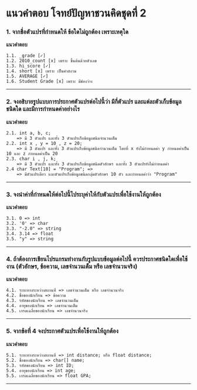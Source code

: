 # แนวคำตอบ โจทย์ปัญหาชวนคิดชุดที่ 2

### 1. จากชื่อตัวแปรที่กำหนดให้ ข้อใดไม่ถูกต้อง เพราะเหตุใด
**แนวคำตอบ**

    1.1. _grade [✓]
    1.2. 2010_count [x] เพราะ ขึ้นต้นด้วยตัวเลข
    1.3. hi_score [✓]
    1.4. short [x] เพราะ เป็นคำสงวน
    1.5. AVERAGE [✓]
    1.6. Student Grade [x] เพราะ มีช่องว่าง
---
### 2. จงอธิบายรูปแบบการประกาศตัวแปรต่อไปนี้ว่า มีกี่ตัวแปร และแต่ละตัวเก็บข้อมูลชนิดใด และมีการกำหนดค่าอย่างไร

**แนวคำตอบ**

    2.1. int a, b, c; 
        => มี 3 ตัวแปร และทั้ง 3 ตัวแปรเก็บข้อมูลชนิดจำนวนเต็ม
    2.2. int x , y = 10 , z = 20; 
        => มี 3 ตังแปร และทั้ง 3 ตัวแปรเก็บข้อมูลชนิดจำนวนเต็ม โดยที่ x ยังไม่กำหนดค่า y กำหนดค่าเป็น 10 และ z กำหนดค่าเป็น 20
    2.3. char i , j, k; 
        => มี 3 ตัวแปร และทั้ง 3 ตัวแปรเก็บข้อมูลชนิดตัวอักษร และทั้ง 3 ตัวแปรยังไม่กำหนดค่า
    2.4 char Text[10] = "Program"; => 
        => มีตัวแปรเดียว และตัวแปรเก็บข้อมูลชนิดกลุ่มตัวอักษร 10 ตัว และกำหนดค่าว่า "Program"
---
### 3. จงนำค่าที่กำหนดให้ต่อไปนี้ไประบุค่าให้กับตัวแปรเพื่อใช้งานให้ถูกต้อง
**แนวคำตอบ**

    3.1. 0 => int
    3.2. '0' => char
    3.3. "-2.0" => string
    3.4. 3.14 => float
    3.5. "y" => string
---
### 4. ถ้าต้องการเขียนโปรแกรมทำงานกับรูปแบบข้อมูลต่อไปนี้ ควรประกาศชนิดใดเพื่อใช้งาน (ตัวอักษร, ข้อความ, เลขจำนวนเต็ม หรือ เลขจำนวนจริง)
**แนวคำตอบ**

    4.1. ระยะทางระหว่างสถานที่ => เลขจำนวนเต็ม หรือ เลขจำนวนจริง
    4.2. ชื่อของนักเรียน => ข้อความ
    4.3. รหัสของนักเรียน => เลขจำนวนเต็ม
    4.4. อายุของนักเรียน => เลขจำนวนเต็ม
    4.5. เกรดเฉลี่ยของนักเรียน => เลขจำนวนจริง
---
### 5. จากข้อที่ 4 จงประกาศตัวแปรเพื่อใช้งานให้ถูกต้อง
**แนวคำตอบ**

    5.1. ระยะทางระหว่างสถานที่ => int distance; หรือ float distance;
    5.2. ชื่อของนักเรียน => char[] name;
    5.3. รหัสของนักเรียน => int ID;
    5.4. อายุของนักเรียน => int age;
    5.5. เกรดเฉลี่ยของนักเรียน => float GPA;
---